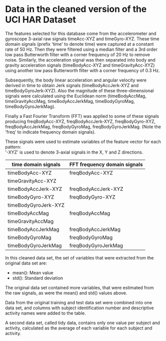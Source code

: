 # Data in the cleaned version of the UCI HAR Dataset

The features selected for this database come from the accelerometer and gyroscope 3-axial raw signals timeAcc-XYZ and timeGyro-XYZ. These time domain signals (prefix 'time' to denote time) were captured at a constant rate of 50 Hz. Then they were filtered using a median filter and a 3rd order low pass Butterworth filter with a corner frequency of 20 Hz to remove noise. Similarly, the acceleration signal was then separated into body and gravity acceleration signals (timeBodyAcc-XYZ and timeGravityAcc-XYZ) using another low pass Butterworth filter with a corner frequency of 0.3 Hz. 

Subsequently, the body linear acceleration and angular velocity were derived in time to obtain Jerk signals (timeBodyAccJerk-XYZ and timeBodyGyroJerk-XYZ). Also the magnitude of these three-dimensional signals were calculated using the Euclidean norm (timeBodyAccMag, timeGravityAccMag, timeBodyAccJerkMag, timeBodyGyroMag, timeBodyGyroJerkMag). 

Finally a Fast Fourier Transform (FFT) was applied to some of these signals producing freqBodyAcc-XYZ, freqBodyAccJerk-XYZ, freqBodyGyro-XYZ, freqBodyAccJerkMag, freqBodyGyroMag, freqBodyGyroJerkMag. (Note the 'freq' to indicate frequency domain signals). 

These signals were used to estimate variables of the feature vector for each pattern:  
'-XYZ' is used to denote 3-axial signals in the X, Y and Z directions.

time domain signals | FFT frequency domain signals
--------------------|-----------------------------
timeBodyAcc-XYZ | freqBodyAcc-XYZ
timeGravityAcc-XYZ |
timeBodyAccJerk-XYZ | freqBodyAccJerk-XYZ
timeBodyGyro-XYZ | freqBodyGyro-XYZ
timeBodyGyroJerk-XYZ |
timeBodyAccMag | freqBodyAccMag
timeGravityAccMag |
timeBodyAccJerkMag | freqBodyAccJerkMag
timeBodyGyroMag | freqBodyGyroMag
timeBodyGyroJerkMag | freqBodyGyroJerkMag

In this cleaned data set, the set of variables that were extracted from the original data set are:

* mean(): Mean value
* std(): Standard deviation

The original data set contained more variables, that were estimated from the raw signals, as were the mean() and std() values above. 

Data from the original training and test data set were combined into one data set, and columns with subject identification number and descriptive activity names were added to the table.

A second data set, called tidy data, contains only one value per subject and activity, calculated as the average of each variable for each subject and activity.

